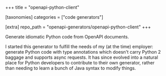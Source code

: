 +++
title = "openapi-python-client"

[taxonomies]
categories = ["code generators"]

[extra]
repo_path = "openapi-generators/openapi-python-client"
+++

Generate idiomatic Python code from OpenAPI documents.

<!-- more -->

I started this generator to fulfill the needs of my (at the time) employer: generate Python code with type annotations which doesn't carry Python 2 baggage and supports async requests. It has since evolved into a natural place for Python developers to contribute to their own generator, rather than needing to learn a bunch of Java syntax to modify things.
